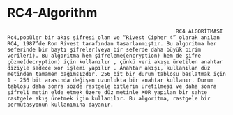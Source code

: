 # RC4-Algorithm
                                                          RC4 ALGORİTMASI Rc4,popüler bir akış şifresi olan ve “Rivest Cipher 4” olarak anılan RC4, 1987’de Ron Rivest tarafından tasarlanmıştır. Bu algoritma her seferinde bir baytı şifreler(veya bir seferde daha büyük birim verileri). Bu algoritma hem şifreleme(encryption) hem de şifre çözme(decryption) için kullanılır , çünkü veri akışı üretilen anahtar diziyle sadece xor işlemi yapılır . Anahtar akışı, kullanılan düz metinden tamamen bağımsızdır. 256 bit bir durum tablosu başlatmak için 1 - 256 bit arasında değişen uzunlukta bir anahtar kullanır. Durum tablosu daha sonra sözde rastgele bitlerin üretilmesi ve daha sonra şifreli metin elde etmek üzere düz metinle XOR yapılan bir sahte rastgele akış üretmek için kullanılır. Bu algoritma, rastgele bir permütasyonun kullanımına dayanır. 
